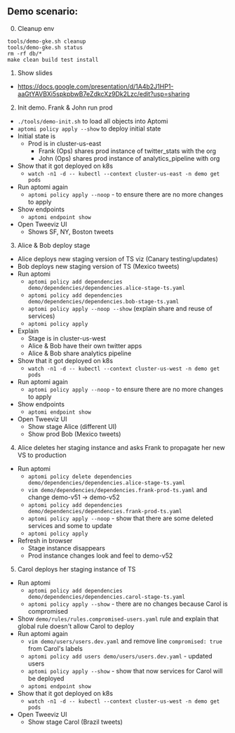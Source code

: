 ## Demo scenario:

0. Cleanup env

```shell
tools/demo-gke.sh cleanup
tools/demo-gke.sh status
rm -rf db/*
make clean build test install
```

1. Show slides
  - https://docs.google.com/presentation/d/1A4b2J1HP1-aaGtYAVBXi5spkpbwB7eZdkcXz9Dk2Lzc/edit?usp=sharing

2. Init demo. Frank & John run prod
  - `./tools/demo-init.sh` to load all objects into Aptomi
  - `aptomi policy apply --show` to deploy initial state
  - Initial state is
    - Prod is in cluster-us-east
      - Frank (Ops) shares prod instance of twitter_stats with the org
      - John (Ops) shares prod instance of analytics_pipeline with org
  - Show that it got deployed on k8s
    - `watch -n1 -d -- kubectl --context cluster-us-east -n demo get pods`
  - Run aptomi again
    - `aptomi policy apply --noop` - to ensure there are no more changes to apply
  - Show endpoints
    - `aptomi endpoint show`
  - Open Tweeviz UI
    - Shows SF, NY, Boston tweets

3. Alice & Bob deploy stage
  - Alice deploys new staging version of TS viz (Canary testing/updates)
  - Bob deploys new staging version of TS (Mexico tweets)
  - Run aptomi
    - `aptomi policy add dependencies demo/dependencies/dependencies.alice-stage-ts.yaml`
    - `aptomi policy add dependencies demo/dependencies/dependencies.bob-stage-ts.yaml`
    - `aptomi policy apply --noop --show` (explain share and reuse of services)
    - `aptomi policy apply`
  - Explain
    - Stage is in cluster-us-west
    - Alice & Bob have their own twitter apps
    - Alice & Bob share analytics pipeline
  - Show that it got deployed on k8s
    - `watch -n1 -d -- kubectl --context cluster-us-west -n demo get pods`
  - Run aptomi again
    - `aptomi policy apply --noop` - to ensure there are no more changes to apply
  - Show endpoints
    - `aptomi endpoint show`
  - Open Tweeviz UI
    - Show stage Alice (different UI)
    - Show prod Bob (Mexico tweets)

4. Alice deletes her staging instance and asks Frank to propagate her new VS to production
  - Run aptomi
    - `aptomi policy delete dependencies demo/dependencies/dependencies.alice-stage-ts.yaml`
    - `vim demo/dependencies/dependencies.frank-prod-ts.yaml` and change demo-v51 -> demo-v52
    - `aptomi policy add dependencies demo/dependencies/dependencies.frank-prod-ts.yaml`
    - `aptomi policy apply --noop` - show that there are some deleted services and some to update
    - `aptomi policy apply`
   - Refresh in browser
     - Stage instance disappears
     - Prod instance changes look and feel to demo-v52

5. Carol deploys her staging instance of TS
  - Run aptomi
    - `aptomi policy add dependencies demo/dependencies/dependencies.carol-stage-ts.yaml`
    - `aptomi policy apply --show` - there are no changes because Carol is compromised
  - Show ```demo/rules/rules.compromised-users.yaml``` rule and explain that global rule doesn't allow Carol to deploy
  - Run aptomi again
    - `vim demo/users/users.dev.yaml` and remove line `compromised: true` from Carol's labels
    - `aptomi policy add users demo/users/users.dev.yaml` - updated users
    - `aptomi policy apply --show` - show that now services for Carol will be deployed
    - `aptomi endpoint show`
  - Show that it got deployed on k8s
    - `watch -n1 -d -- kubectl --context cluster-us-west -n demo get pods`
  - Open Tweeviz UI
    - Show stage Carol (Brazil tweets)
